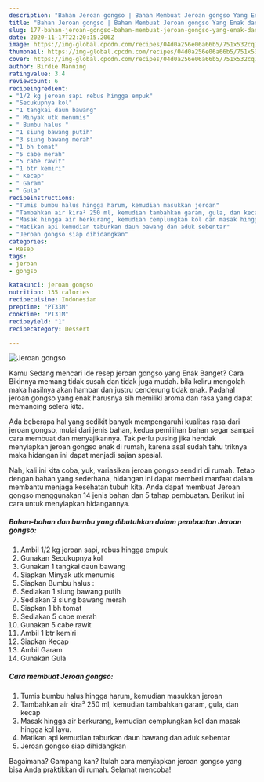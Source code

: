 ```yaml
---
description: "Bahan Jeroan gongso | Bahan Membuat Jeroan gongso Yang Enak dan Simpel"
title: "Bahan Jeroan gongso | Bahan Membuat Jeroan gongso Yang Enak dan Simpel"
slug: 177-bahan-jeroan-gongso-bahan-membuat-jeroan-gongso-yang-enak-dan-simpel
date: 2020-11-17T22:20:15.206Z
image: https://img-global.cpcdn.com/recipes/04d0a256e06a66b5/751x532cq70/jeroan-gongso-foto-resep-utama.jpg
thumbnail: https://img-global.cpcdn.com/recipes/04d0a256e06a66b5/751x532cq70/jeroan-gongso-foto-resep-utama.jpg
cover: https://img-global.cpcdn.com/recipes/04d0a256e06a66b5/751x532cq70/jeroan-gongso-foto-resep-utama.jpg
author: Birdie Manning
ratingvalue: 3.4
reviewcount: 6
recipeingredient:
- "1/2 kg jeroan sapi rebus hingga empuk"
- "Secukupnya kol"
- "1 tangkai daun bawang"
- " Minyak utk menumis"
- " Bumbu halus "
- "1 siung bawang putih"
- "3 siung bawang merah"
- "1 bh tomat"
- "5 cabe merah"
- "5 cabe rawit"
- "1 btr kemiri"
- " Kecap"
- " Garam"
- " Gula"
recipeinstructions:
- "Tumis bumbu halus hingga harum, kemudian masukkan jeroan"
- "Tambahkan air kira² 250 ml, kemudian tambahkan garam, gula, dan kecap"
- "Masak hingga air berkurang, kemudian cemplungkan kol dan masak hingga kol layu."
- "Matikan api kemudian taburkan daun bawang dan aduk sebentar"
- "Jeroan gongso siap dihidangkan"
categories:
- Resep
tags:
- jeroan
- gongso

katakunci: jeroan gongso 
nutrition: 135 calories
recipecuisine: Indonesian
preptime: "PT33M"
cooktime: "PT31M"
recipeyield: "1"
recipecategory: Dessert

---
```



![Jeroan gongso](https://img-global.cpcdn.com/recipes/04d0a256e06a66b5/751x532cq70/jeroan-gongso-foto-resep-utama.jpg)

Kamu Sedang mencari ide resep jeroan gongso yang Enak Banget? Cara Bikinnya memang tidak susah dan tidak juga mudah. bila keliru mengolah maka hasilnya akan hambar dan justru cenderung tidak enak. Padahal jeroan gongso yang enak harusnya sih memiliki aroma dan rasa yang dapat memancing selera kita.



Ada beberapa hal yang sedikit banyak mempengaruhi kualitas rasa dari jeroan gongso, mulai dari jenis bahan, kedua pemilihan bahan segar sampai cara membuat dan menyajikannya. Tak perlu pusing jika hendak menyiapkan jeroan gongso enak di rumah, karena asal sudah tahu triknya maka hidangan ini dapat menjadi sajian spesial.


Nah, kali ini kita coba, yuk, variasikan jeroan gongso sendiri di rumah. Tetap dengan bahan yang sederhana, hidangan ini dapat memberi manfaat dalam membantu menjaga kesehatan tubuh kita. Anda dapat membuat Jeroan gongso menggunakan 14 jenis bahan dan 5 tahap pembuatan. Berikut ini cara untuk menyiapkan hidangannya.

<!--inarticleads1-->

##### Bahan-bahan dan bumbu yang dibutuhkan dalam pembuatan Jeroan gongso:

1. Ambil 1/2 kg jeroan sapi, rebus hingga empuk
1. Gunakan Secukupnya kol
1. Gunakan 1 tangkai daun bawang
1. Siapkan  Minyak utk menumis
1. Siapkan  Bumbu halus :
1. Sediakan 1 siung bawang putih
1. Sediakan 3 siung bawang merah
1. Siapkan 1 bh tomat
1. Sediakan 5 cabe merah
1. Gunakan 5 cabe rawit
1. Ambil 1 btr kemiri
1. Siapkan  Kecap
1. Ambil  Garam
1. Gunakan  Gula




<!--inarticleads2-->

##### Cara membuat Jeroan gongso:

1. Tumis bumbu halus hingga harum, kemudian masukkan jeroan
1. Tambahkan air kira² 250 ml, kemudian tambahkan garam, gula, dan kecap
1. Masak hingga air berkurang, kemudian cemplungkan kol dan masak hingga kol layu.
1. Matikan api kemudian taburkan daun bawang dan aduk sebentar
1. Jeroan gongso siap dihidangkan




Bagaimana? Gampang kan? Itulah cara menyiapkan jeroan gongso yang bisa Anda praktikkan di rumah. Selamat mencoba!
